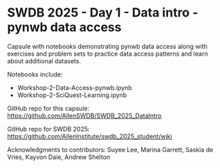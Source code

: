# SWDB 2025 - Day 1 - Data intro - pynwb data access

Capsule with notebooks demonstrating pynwb data access along with exercises and problem sets to practice data access patterns and learn about additional datasets. 

Notebooks include: 
* Workshop-2-Data-Access-pynwb.ipynb
* Workshop-2-SciQuest-Learning.ipynb

GitHub repo for this capsule: https://github.com/AllenSWDB/SWDB_2025_DataIntro 

GitHub repo for SWDB 2025: https://github.com/AllenInstitute/swdb_2025_student/wiki 

Acknowledgments to contributors: Suyee Lee,  Marina Garrett, Saskia de Vries, Kayvon Daie, Andrew Shelton